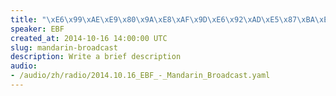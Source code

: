 ```yaml
--- 
title: "\xE6\x99\xAE\xE9\x80\x9A\xE8\xAF\x9D\xE6\x92\xAD\xE5\x87\xBA\xE7\x9A\x842014\xE5\xB9\xB410\xE6\x9C\x8816\xE6\x97\xA5"
speaker: EBF
created_at: 2014-10-16 14:00:00 UTC
slug: mandarin-broadcast
description: Write a brief description
audio: 
- /audio/zh/radio/2014.10.16_EBF_-_Mandarin_Broadcast.yaml
---
```

